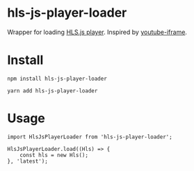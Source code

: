 # hls-js-player-loader
Wrapper for loading [HLS.js player](https://github.com/video-dev/hls.js/). Inspired by [youtube-iframe](https://github.com/Prinzhorn/youtube-iframe).

# Install
```
npm install hls-js-player-loader
```
```
yarn add hls-js-player-loader
```

# Usage
```
import HlsJsPlayerLoader from 'hls-js-player-loader';

HlsJsPlayerLoader.load((Hls) => {
    const hls = new Hls();
}, 'latest');
```

